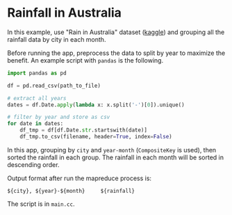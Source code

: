# Rainfall in Australia

In this example, use "Rain in Australia" dataset ([kaggle](https://www.kaggle.com/jsphyg/weather-dataset-rattle-package))
and grouping all the rainfall data by city in each month.

Before running the app, preprocess the data to split by year to maximize the benefit.
An example script with `pandas` is the following.

```python
import pandas as pd

df = pd.read_csv(path_to_file)

# extract all years
dates = df.Date.apply(lambda x: x.split('-')[0]).unique()

# filter by year and store as csv
for date in dates:
    df_tmp = df[df.Date.str.startswith(date)]
    df_tmp.to_csv(filename, header=True, index=False)
```

In this app, grouping by `city` and `year-month` (`CompositeKey` is used), then sorted the rainfall in each group.
The rainfall in each month will be sorted in descending order.

Output format after run the mapreduce process is:
```
${city}, ${year}-${month}     ${rainfall}
```

The script is in `main.cc`.